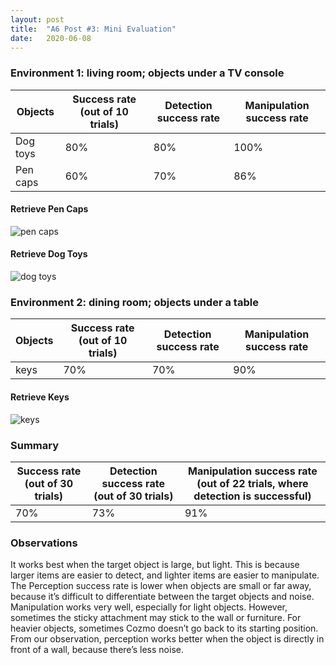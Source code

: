 ```yaml
---
layout: post
title:  "A6 Post #3: Mini Evaluation"
date:   2020-06-08
---
```


### Environment 1: living room; objects under a TV console

| Objects | Success rate (out of 10 trials) | Detection success rate | Manipulation success rate |
| -------- | --------------------------------- | ------------------------ | --------------------------- |
|Dog toys| 80% | 80% |100%|
|Pen caps|60%|70%|86%|

#### Retrieve Pen Caps
![pen caps](https://starry97.github.io/cse481c-project/assets/a6-evalulation-retrieve_pen_caps.jpg)

#### Retrieve Dog Toys
![dog toys](https://starry97.github.io/cse481c-project/assets/a6-evaluation-retrieve_dog_toys.jpg)

### Environment 2: dining room; objects under a table

| Objects |Success rate (out of 10 trials) | Detection success rate | Manipulation success rate |
| -------- | ----------------------------- | ----------------------- | ------------------------- |
| keys | 70% | 70% | 90% |

#### Retrieve Keys
![keys](https://starry97.github.io/cse481c-project/assets/a6-evaluation-retrieve_keys.jpg)

### Summary

| Success rate (out of 30 trials) | Detection success rate (out of 30 trials) | Manipulation success rate (out of 22 trials, where detection is successful) |
| ------------------------------- | ----------------------------------------- | --------------------------------------------------------------------------- |
| 70% | 73% | 91% |


### Observations

It works best when the target object is large, but light. This is because larger items 
are easier to detect, and lighter items are easier to manipulate. The Perception success 
rate is lower when objects are small or far away, because it’s difficult to differentiate 
between the target objects and noise. Manipulation works very well, especially for light 
objects. However, sometimes the sticky attachment may stick to the wall or furniture. 
For heavier objects, sometimes Cozmo doesn’t go back to its starting position. From our 
observation, perception works better when the object is directly in front of a wall, because 
there’s less noise. 
